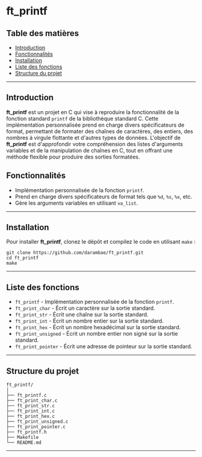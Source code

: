 
# ft_printf

## Table des matières

  - [Introduction](#introduction)
  - [Fonctionnalités](#fonctionnalités)
  - [Installation](#installation)
  - [Liste des fonctions](#liste-des-fonctions)
  - [Structure du projet](#structure-du-projet)

---

## Introduction

**ft_printf** est un projet en C qui vise à reproduire la fonctionnalité de la fonction standard `printf` de la bibliothèque standard C. Cette implémentation personnalisée prend en charge divers spécificateurs de format, permettant de formater des chaînes de caractères, des entiers, des nombres à virgule flottante et d'autres types de données. L'objectif de **ft_printf** est d'approfondir votre compréhension des listes d'arguments variables et de la manipulation de chaînes en C, tout en offrant une méthode flexible pour produire des sorties formatées.


## Fonctionnalités

- Implémentation personnalisée de la fonction `printf`.
- Prend en charge divers spécificateurs de format tels que `%d`, `%s`, `%x`, etc.
- Gère les arguments variables en utilisant `va_list`.

---

## Installation

Pour installer **ft_printf**, clonez le dépôt et compilez le code en utilisant `make` :

```
git clone https://github.com/darambae/ft_printf.git
cd ft_printf
make
```

---

## Liste des fonctions

- `ft_printf` - Implémentation personnalisée de la fonction `printf`.
- `ft_print_char` - Écrit un caractère sur la sortie standard.
- `ft_print_str` - Écrit une chaîne sur la sortie standard.
- `ft_print_int` - Écrit un nombre entier sur la sortie standard.
- `ft_print_hex` - Écrit un nombre hexadécimal sur la sortie standard.
- `ft_print_unsigned` - Écrit un nombre entier non signé sur la sortie standard.
- `ft_print_pointer` - Écrit une adresse de pointeur sur la sortie standard.

---

## Structure du projet

```
ft_printf/
│
├── ft_printf.c
├── ft_print_char.c
├── ft_print_str.c
├── ft_print_int.c
├── ft_print_hex.c
├── ft_print_unsigned.c
├── ft_print_pointer.c
├── ft_printf.h
├── Makefile
└── README.md
```

---
